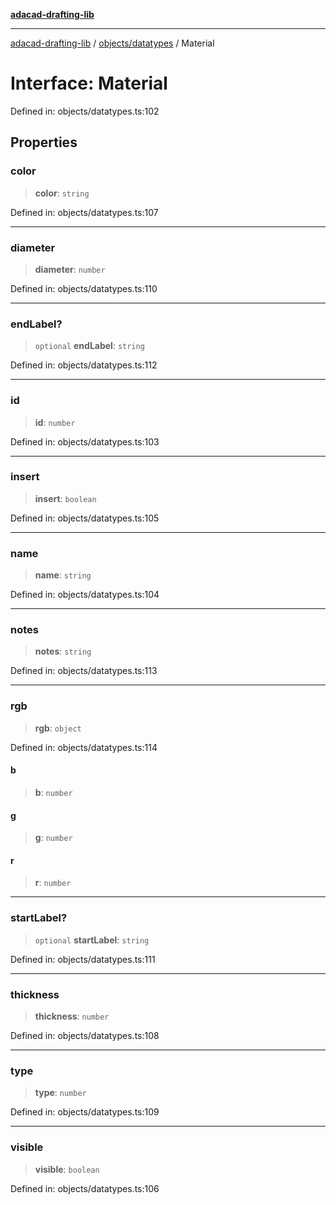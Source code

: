 [**adacad-drafting-lib**](../../../README.md)

***

[adacad-drafting-lib](../../../modules.md) / [objects/datatypes](../README.md) / Material

# Interface: Material

Defined in: objects/datatypes.ts:102

## Properties

### color

> **color**: `string`

Defined in: objects/datatypes.ts:107

***

### diameter

> **diameter**: `number`

Defined in: objects/datatypes.ts:110

***

### endLabel?

> `optional` **endLabel**: `string`

Defined in: objects/datatypes.ts:112

***

### id

> **id**: `number`

Defined in: objects/datatypes.ts:103

***

### insert

> **insert**: `boolean`

Defined in: objects/datatypes.ts:105

***

### name

> **name**: `string`

Defined in: objects/datatypes.ts:104

***

### notes

> **notes**: `string`

Defined in: objects/datatypes.ts:113

***

### rgb

> **rgb**: `object`

Defined in: objects/datatypes.ts:114

#### b

> **b**: `number`

#### g

> **g**: `number`

#### r

> **r**: `number`

***

### startLabel?

> `optional` **startLabel**: `string`

Defined in: objects/datatypes.ts:111

***

### thickness

> **thickness**: `number`

Defined in: objects/datatypes.ts:108

***

### type

> **type**: `number`

Defined in: objects/datatypes.ts:109

***

### visible

> **visible**: `boolean`

Defined in: objects/datatypes.ts:106
